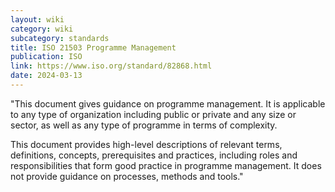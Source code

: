 ```yaml
---
layout: wiki
category: wiki
subcategory: standards
title: ISO 21503 Programme Management
publication: ISO
link: https://www.iso.org/standard/82868.html
date: 2024-03-13
---
```


"This document gives guidance on programme management. It is applicable to any type of organization including public or private and any size or sector, as well as any type of programme in terms of complexity.

This document provides high-level descriptions of relevant terms, definitions, concepts, prerequisites and practices, including roles and responsibilities that form good practice in programme management. It does not provide guidance on processes, methods and tools."

